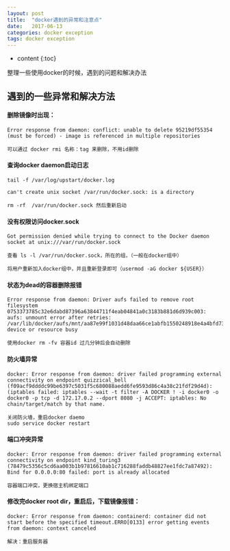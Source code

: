 ```yaml
---
layout: post
title:  "docker遇到的异常和注意点"
date:   2017-06-13
categories: docker exception
tags: docker exception
---
```


* content
{:toc}


整理一些使用docker的时候，遇到的问题和解决办法




## 遇到的一些异常和解决方法 


#### 删除镜像时出现：

	Error response from daemon: conflict: unable to delete 95219df55354 (must be forced) - image is referenced in multiple repositories

	可以通过 docker rmi 名称：tag 来删除，不用id删除



#### 查询docker daemon启动日志

	tail -f /var/log/upstart/docker.log

	can't create unix socket /var/run/docker.sock: is a directory

	rm -rf  /var/run/docker.sock 然后重新启动


#### 没有权限访问docker.sock

	Got permission denied while trying to connect to the Docker daemon socket at unix:///var/run/docker.sock

	查看 ls -l /var/run/docker.sock，所在的组，（一般在docker组中）

	将用户重新加入docker组中，并且重新登录即可（usermod -aG docker ${USER}）


#### 状态为dead的容器删除报错

	Error response from daemon: Driver aufs failed to remove root filesystem 0753373785c32e6dabd87396a63844711f4eab04841a0c3183b881d6d939c003: aufs: unmount error after retries: /var/lib/docker/aufs/mnt/aa87e99f1031d48daa66ce1abfb1550248918e4a4bfd737310913e903e4a3f83: device or resource busy

	使用docker rm -fv 容器id 过几分钟后会自动删除

#### 防火墙异常

	docker: Error response from daemon: driver failed programming external connectivity on endpoint quizzical_bell (f09acf9ddddc99be6397c5031f5c680088aedd6fe9593d86c4a38c21fdf29d4d):  (iptables failed: iptables --wait -t filter -A DOCKER ! -i docker0 -o docker0 -p tcp -d 172.17.0.2 --dport 8080 -j ACCEPT: iptables: No chain/target/match by that name.

	关闭防火墙，重启docker daemo
	sudo service docker restart


#### 端口冲突异常

	docker: Error response from daemon: driver failed programming external connectivity on endpoint kind_turing3 (78479c5356c5cd6aa003b1b97816610ab1c716288faddb48827ee1fdc7a87492): Bind for 0.0.0.0:80 failed: port is already allocated

	容器端口冲突，更换宿主机绑定端口


#### 修改完docker root dir，重启后，下载镜像报错：

	docker: Error response from daemon: containerd: container did not start before the specified timeout.ERRO[0133] error getting events from daemon: context canceled 

	解决：重启服务器